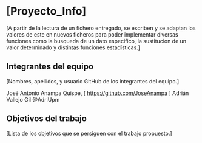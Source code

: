 # [Proyecto_Info]


[A partir de la lectura de un fichero entregado, se escriben y se adaptan los valores de este en nuevos 
ficheros para poder implementar diversas funciones como la busqueda de un dato especifico, la sustitucion
de un valor determinado y distintas funciones estadísticas.]

## Integrantes del equipo

[Nombres, apellidos, y usuario GitHub de los integrantes del equipo.]

José Antonio Anampa Quispe, [ https://github.com/JoseAnampa ]
Adrián Vallejo Gil @AdriUpm


## Objetivos del trabajo

[Lista de los objetivos que se persiguen con el trabajo propuesto.]
